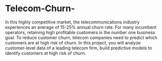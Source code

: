 # Telecom-Churn-
In this highly competitive market, the telecommunications industry experiences an average of 15-25% annual churn rate. For many incumbent operators, retaining high profitable customers is the number one business goal. To reduce customer churn, telecom companies need to predict which customers are at high risk of churn. In this project, you will analyze customer-level data of a leading telecom firm, build predictive models to identify customers at high risk of churn.
